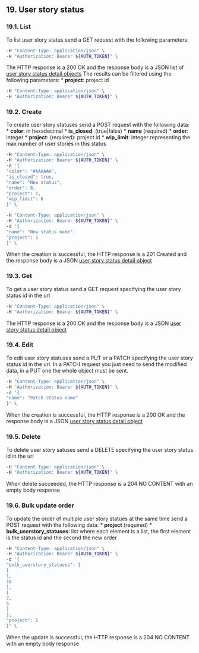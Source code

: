 ## 19. User story status
### 19.1. List
To list user story status send a GET request with the following parameters:
```bash
-H "Content-Type: application/json" \
-H "Authorization: Bearer ${AUTH_TOKEN}" \
```
The HTTP response is a 200 OK and the response body is a JSON list of [user story status detail objects](https://docs.taiga.io/api.html#object-userstory-status-detail)
The results can be filtered using the following parameters:
*
**project**: project id
```bash
-H "Content-Type: application/json" \
-H "Authorization: Bearer ${AUTH_TOKEN}" \
```
### 19.2. Create
To create user story statuses send a POST request with the following data:
*
**color**: in hexadecimal
*
**is_closed**: (true|false)
*
**name** (required)
*
**order**: integer
*
**project**: (required): project id
*
**wip_limit**: integer representing the max number of user stories in this status
```bash
-H "Content-Type: application/json" \
-H "Authorization: Bearer ${AUTH_TOKEN}" \
-d '{
"color": "#AAAAAA",
"is_closed": true,
"name": "New status",
"order": 8,
"project": 1,
"wip_limit": 6
}' \
```
```bash
-H "Content-Type: application/json" \
-H "Authorization: Bearer ${AUTH_TOKEN}" \
-d '{
"name": "New status name",
"project": 1
}' \
```
When the creation is successful, the HTTP response is a 201 Created and the response body is a JSON [user story status detail object](https://docs.taiga.io/api.html#object-userstory-status-detail)
### 19.3. Get
To get a user story status send a GET request specifying the user story status id in the url
```bash
-H "Content-Type: application/json" \
-H "Authorization: Bearer ${AUTH_TOKEN}" \
```
The HTTP response is a 200 OK and the response body is a JSON [user story status detail object](https://docs.taiga.io/api.html#object-userstory-status-detail)
### 19.4. Edit
To edit user story statuses send a PUT or a PATCH specifying the user story status id in the url.
In a PATCH request you just need to send the modified data, in a PUT one the whole object must be sent.
```bash
-H "Content-Type: application/json" \
-H "Authorization: Bearer ${AUTH_TOKEN}" \
-d '{
"name": "Patch status name"
}' \
```
When the creation is successful, the HTTP response is a 200 OK and the response body is a JSON [user story status detail object](https://docs.taiga.io/api.html#object-userstory-status-detail)
### 19.5. Delete
To delete user story satuses send a DELETE specifying the user story status id in the url
```bash
-H "Content-Type: application/json" \
-H "Authorization: Bearer ${AUTH_TOKEN}" \
```
When delete succeeded, the HTTP response is a 204 NO CONTENT with an empty body response
### 19.6. Bulk update order
To update the order of multiple user story statues at the same time send a POST request with the following data:
*
**project** (required)
*
**bulk_userstory_statuses**: list where each element is a list, the first element is the status id and the second the new order
```bash
-H "Content-Type: application/json" \
-H "Authorization: Bearer ${AUTH_TOKEN}" \
-d '{
"bulk_userstory_statuses": [
[
1,
10
],
[
2,
5
]
],
"project": 1
}' \
```
When the update is successful, the HTTP response is a 204 NO CONTENT with an empty body response
